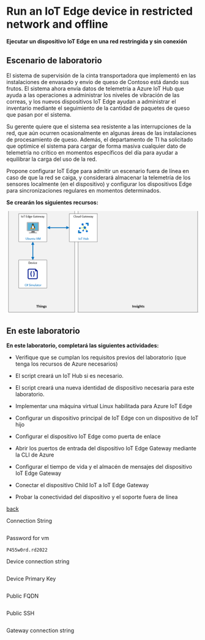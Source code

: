 # Run an IoT Edge device in restricted network and offline

**Ejecutar un dispositivo IoT Edge en una red restringida y sin conexión**

## Escenario de laboratorio

El sistema de supervisión de la cinta transportadora que implementó en las instalaciones de envasado y envío de queso de Contoso está dando sus frutos. El sistema ahora envía datos de telemetría a Azure IoT Hub que ayuda a las operaciones a administrar los niveles de vibración de las correas, y los nuevos dispositivos IoT Edge ayudan a administrar el inventario mediante el seguimiento de la cantidad de paquetes de queso que pasan por el sistema.

Su gerente quiere que el sistema sea resistente a las interrupciones de la red, que aún ocurren ocasionalmente en algunas áreas de las instalaciones de procesamiento de queso. Además, el departamento de TI ha solicitado que optimice el sistema para cargar de forma masiva cualquier dato de telemetría no crítico en momentos específicos del día para ayudar a equilibrar la carga del uso de la red.

Propone configurar IoT Edge para admitir un escenario fuera de línea en caso de que la red se caiga, y considerará almacenar la telemetría de los sensores localmente (en el dispositivo) y configurar los dispositivos Edge para sincronizaciones regulares en momentos determinados.

**Se crearán los siguientes recursos:**

![](LAB_AK_14-architecture.png)

## En este laboratorio

**En este laboratorio, completará las siguientes actividades:**

- Verifique que se cumplan los requisitos previos del laboratorio (que tenga los recursos de Azure necesarios)

- El script creará un IoT Hub si es necesario.
- El script creará una nueva identidad de dispositivo necesaria para este laboratorio.
- Implementar una máquina virtual Linux habilitada para Azure IoT Edge
- Configurar un dispositivo principal de IoT Edge con un dispositivo de IoT hijo
- Configurar el dispositivo IoT Edge como puerta de enlace
- Abrir los puertos de entrada del dispositivo IoT Edge Gateway mediante la CLI de Azure
- Configurar el tiempo de vida y el almacén de mensajes del dispositivo IoT Edge Gateway
- Conectar el dispositivo Child IoT a IoT Edge Gateway
- Probar la conectividad del dispositivo y el soporte fuera de línea

[back](../Readme.md)

Connection String 

```

```

Password for vm

```
P455w0rd.rd2022
```

Device connection string

```

```

Device Primary Key

```

```

Public FQDN

```

```

Public SSH

```

```



Gateway connection string

```

```

